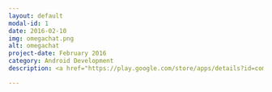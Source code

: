 ```yaml
---
layout: default
modal-id: 1
date: 2016-02-10
img: omegachat.png
alt: omegachat
project-date: February 2016
category: Android Development
description: <a href="https://play.google.com/store/apps/details?id=com.dk.omega.chat">Omega Chat</a> is new fast and simple android client for Omegle chat!

---
```


